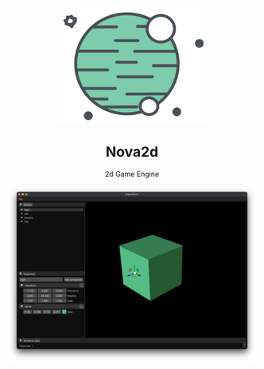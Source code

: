 <div align="center">

<img src="images/Nova2d-logo-white.png" alt="nova2d-logo" width="300">

# Nova2d

2d Game Engine

<img src="images/supernova-editor.png" alt="spritesheet-gif">
</div>
